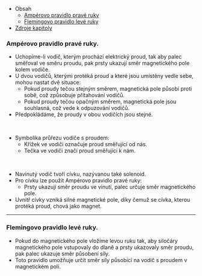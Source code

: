 - Obsah
    - [Ampérovo pravidlo pravé ruky](#ampérovo-pravidlo-pravé-ruky)
    - [Flemingovo pravidlo levé ruky](#flemingovo-pravidlo-levé-ruky)
- [Zdroje kapitoly](#zdroje-kapitoly)

### Ampérovo pravidlo pravé ruky.
- Uchopíme-li vodič, kterým prochází elektrický proud, tak aby palec směřoval ve směru proudu, pak prsty ukazují směr magnetického pole kolem vodiče.
- U dvou vodičů, kterými protéká proud a které jsou umístěny vedle sebe, mohou nastat dvě situace:
    - Pokud proudy tečou stejným směrem, magnetická pole působí proti sobě, což způsobuje přitahování vodičů.
    - Pokud proudy tečou opačným směrem, magnetická pole jsou souhlasná, což vede k odpuzování vodičů.
- Předpokládáme, že proudy v obou vodičích jsou stejné.

<br>

- Symbolika průřezu vodiče s proudem:
    - Křížek ve vodiči označuje proud směřující od nás.
    - Tečka ve vodiči značí proud směřující k nám.

<br>

- Navinutý vodič tvoří cívku, nazývanou také solenoid.
- Pro cívku lze použít Ampérovo pravidlo pravé ruky:
    - Prsty ukazují směr proudu ve vinutí, palec určuje směr magnetického pole.
- Uvnitř cívky vzniká silné magnetické pole, díky čemuž se cívka, kterou protéká proud, chová jako magnet.

<hr>


### Flemingovo pravidlo levé ruky.
- Pokud do magnetického pole vložíme levou ruku tak, aby siločáry magnetického pole vstupovaly do dlaně a prsty ukazovaly směr proudu, pak palec ukazuje směr působení síly.
- Toto pravidlo umožňuje určit směr síly působící na vodič s proudem v magnetickém poli.